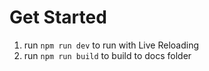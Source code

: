 # Get Started
1. run `npm run dev` to run with Live Reloading
1. run `npm run build` to build to docs folder